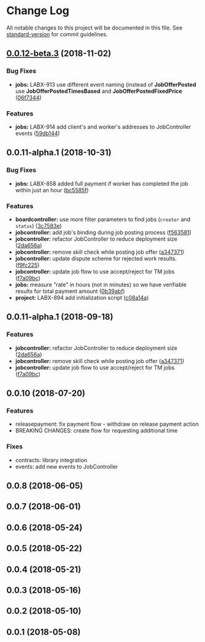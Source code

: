 # Change Log

All notable changes to this project will be documented in this file. See [standard-version](https://github.com/conventional-changelog/standard-version) for commit guidelines.

<a name="0.0.12-beta.3"></a>
## [0.0.12-beta.3](https://github.com/ChronoBank/LX-SC/compare/v0.0.12-beta.2...v0.0.12-beta.3) (2018-11-02)


### Bug Fixes

* **jobs:** LABX-913 use different event naming (instead of **JobOfferPosted** use **JobOfferPostedTimesBased** and **JobOfferPostedFixedPrice** ([06f7344](https://github.com/ChronoBank/LX-SC/commit/06f7344))


### Features

* **jobs:** LABX-914 add client's and worker's addresses to JobController events ([59db144](https://github.com/ChronoBank/LX-SC/commit/59db144))



<a name="0.0.11-alpha.1"></a>
## 0.0.11-alpha.1 (2018-10-31)


### Bug Fixes

* **jobs:** LABX-858 added full payment if worker has completed the job within just an hour ([bc5585f](https://github.com/ChronoBank/LX-SC/commit/bc5585f))


### Features

* **boardcontroller:** use more filter parameters to find jobs (`creator` and `status`) ([3c7583e](https://github.com/ChronoBank/LX-SC/commit/3c7583e))
* **jobcontroller:** add job's binding during job posting process ([f563581](https://github.com/ChronoBank/LX-SC/commit/f563581))
* **jobcontroller:** refactor JobController to reduce deployment size ([2da656a](https://github.com/ChronoBank/LX-SC/commit/2da656a))
* **jobcontroller:** remove skill check while posting job offer ([a347371](https://github.com/ChronoBank/LX-SC/commit/a347371))
* **jobcontroller:** update dispute scheme for rejected work results. ([f9fc225](https://github.com/ChronoBank/LX-SC/commit/f9fc225))
* **jobcontroller:** update job flow to use accept/reject for TM jobs ([f7a09bc](https://github.com/ChronoBank/LX-SC/commit/f7a09bc))
* **jobs:** measure "rate" in hours (not in minutes) so we have verifiable results for total payment amount ([0b39abf](https://github.com/ChronoBank/LX-SC/commit/0b39abf))
* **project:** LABX-894 add initialization script ([c08a14a](https://github.com/ChronoBank/LX-SC/commit/c08a14a))



<a name="0.0.11-alpha.1"></a>
## 0.0.11-alpha.1 (2018-09-18)


### Features

* **jobcontroller:** refactor JobController to reduce deployment size ([2da656a](https://github.com/ChronoBank/LX-SC/commit/2da656a))
* **jobcontroller:** remove skill check while posting job offer ([a347371](https://github.com/ChronoBank/LX-SC/commit/a347371))
* **jobcontroller:** update job flow to use accept/reject for TM jobs ([f7a09bc](https://github.com/ChronoBank/LX-SC/commit/f7a09bc))



<a name="0.0.10"></a>
## 0.0.10 (2018-07-20)

### Features

- releasepayment: fix payment flow - withdraw on release payment action
- BREAKING CHANGES: create flow for requesting additional time

### Fixes

- contracts: library integration
- events: add new events to JobController


<a name="0.0.8"></a>
## 0.0.8 (2018-06-05)



<a name="0.0.7"></a>
## 0.0.7 (2018-06-01)



<a name="0.0.6"></a>
## 0.0.6 (2018-05-24)



<a name="0.0.5"></a>
## 0.0.5 (2018-05-22)



<a name="0.0.4"></a>
## 0.0.4 (2018-05-21)



<a name="0.0.3"></a>
## 0.0.3 (2018-05-16)



<a name="0.0.2"></a>
## 0.0.2 (2018-05-10)



<a name="0.0.1"></a>
## 0.0.1 (2018-05-08)
